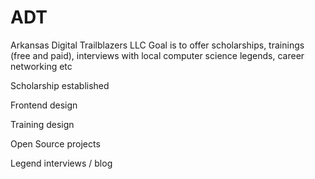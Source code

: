 # ADT
Arkansas Digital Trailblazers LLC
Goal is to offer scholarships, trainings (free and paid), interviews with local computer science legends, career networking etc


Scholarship established


Frontend design

Training design

Open Source projects

Legend interviews / blog
